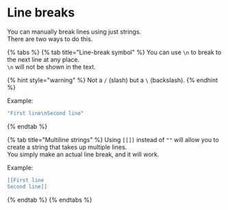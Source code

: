 # Line breaks

You can manually break lines using just strings.\
There are two ways to do this.

{% tabs %}
{% tab title="Line-break symbol" %}
You can use `\n` to break to the next line at any place.\
`\n` will not be shown in the text.

{% hint style="warning" %}
Not a `/` (slash) but a `\` (backslash).
{% endhint %}

Example:

```lua
"First line\nSecond line"
```
{% endtab %}

{% tab title="Multiline strings" %}
Using `[[]]` instead of `""` will allow you to create a string that takes up multiple lines.\
You simply make an actual line break, and it will work.

Example:

```lua
[[First line
Second line]]
```
{% endtab %}
{% endtabs %}
